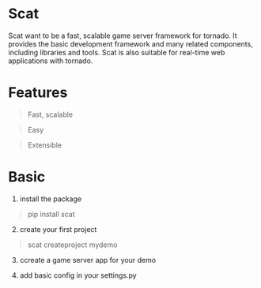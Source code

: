# Scat

Scat want to be a fast, scalable game server framework for tornado.
It provides the basic development framework and many related components, including libraries and tools. 
Scat is also suitable for real-time web applications with tornado.

# Features
> Fast, scalable

> Easy

> Extensible

# Basic

1. install the package
> pip install scat


2. create your first project
> scat createproject mydemo

3. ccreate a game server app for your demo

4. add basic config in your settings.py
~~~

~~~
